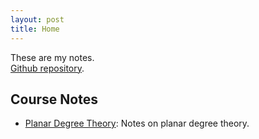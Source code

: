 ```yaml
---
layout: post
title: Home
---
```


These are my notes.  
[Github repository](https://github.com/ziadgghanem/ziadgghanem).

## Course Notes

- [Planar Degree Theory](degree_theory.md): Notes on planar degree theory.